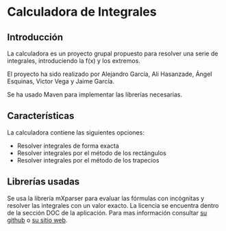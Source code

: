 # Calculadora de Integrales
## Introducción

La calculadora es un proyecto grupal propuesto para resolver una serie de integrales, introduciendo la f(x) y los extremos.

El proyecto ha sido realizado por Alejandro García, Ali Hasanzade, Ángel Esquinas, Victor Vega y Jaime García.

Se ha usado Maven para implementar las librerías necesarias.


## Características

La calculadora contiene las siguientes opciones:
- Resolver integrales de forma exacta
- Resolver integrales por el método de los rectángulos
- Resolver integrales por el método de los trapecios

## Librerías usadas

Se usa la librería mXparser para evaluar las fórmulas con incógnitas y resolver las integrales con un valor exacto.
La licencia se encuentra dentro de la sección DOC de la aplicación. 
Para mas información consultar [su github](https://github.com/mariuszgromada/MathParser.org-mXparser) o [su sitio web](http://mathparser.org/).
